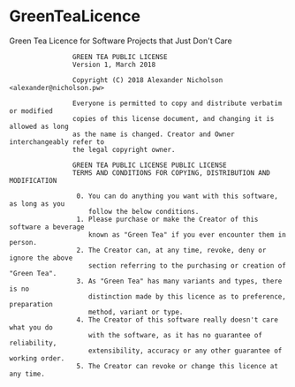 # GreenTeaLicence
Green Tea Licence for Software Projects that Just Don't Care

                    GREEN TEA PUBLIC LICENSE 
                    Version 1, March 2018

                    Copyright (C) 2018 Alexander Nicholson <alexander@nicholson.pw> 

                    Everyone is permitted to copy and distribute verbatim or modified 
                    copies of this license document, and changing it is allowed as long 
                    as the name is changed. Creator and Owner interchangeably refer to 
                    the legal copyright owner.

                    GREEN TEA PUBLIC LICENSE PUBLIC LICENSE 
                    TERMS AND CONDITIONS FOR COPYING, DISTRIBUTION AND MODIFICATION 
                   
                     0. You can do anything you want with this software, as long as you
                        follow the below conditions.
                     1. Please purchase or make the Creator of this software a beverage
                        known as "Green Tea" if you ever encounter them in person.
                     2. The Creator can, at any time, revoke, deny or ignore the above
                        section referring to the purchasing or creation of "Green Tea".
                     3. As "Green Tea" has many variants and types, there is no 
                        distinction made by this licence as to preference, preparation
                        method, variant or type.
                     4. The Creator of this software really doesn't care what you do
                        with the software, as it has no guarantee of reliability,
                        extensibility, accuracy or any other guarantee of working order.
                     5. The Creator can revoke or change this licence at any time.
